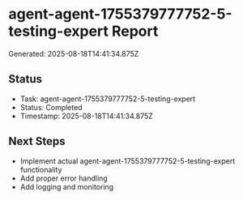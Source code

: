 # agent-agent-1755379777752-5-testing-expert Report

Generated: 2025-08-18T14:41:34.875Z

## Status
- Task: agent-agent-1755379777752-5-testing-expert
- Status: Completed
- Timestamp: 2025-08-18T14:41:34.875Z

## Next Steps
- Implement actual agent-agent-1755379777752-5-testing-expert functionality
- Add proper error handling
- Add logging and monitoring
